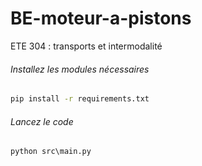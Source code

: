 # BE-moteur-a-pistons

ETE 304 : transports et intermodalité

###### Installez les modules nécessaires

```bash
pip install -r requirements.txt
```

###### Lancez le code

```
python src\main.py
```
